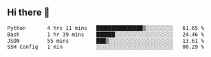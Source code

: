 ## Hi there 👋

<!--START_SECTION:waka-->

```txt
Python       4 hrs 11 mins   ███████████████▒░░░░░░░░░   61.65 %
Bash         1 hr 39 mins    ██████░░░░░░░░░░░░░░░░░░░   24.46 %
JSON         55 mins         ███▒░░░░░░░░░░░░░░░░░░░░░   13.61 %
SSH Config   1 min           ░░░░░░░░░░░░░░░░░░░░░░░░░   00.29 %
```

<!--END_SECTION:waka-->

<!--
**OliverShang/OliverShang** is a ✨ _special_ ✨ repository because its `README.md` (this file) appears on your GitHub profile.

Here are some ideas to get you started:

- 🔭 I’m currently working on ...
- 🌱 I’m currently learning ...
- 👯 I’m looking to collaborate on ...
- 🤔 I’m looking for help with ...
- 💬 Ask me about ...
- 📫 How to reach me: ...
- 😄 Pronouns: ...
- ⚡ Fun fact: ...
-->
